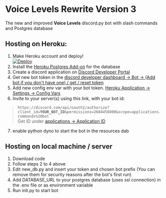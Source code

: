 # Voice Levels Rewrite Version 3

The new and improved **Voice Levels** discord.py bot with slash commands and Postgres database

## Hosting on Heroku:

1. Make Heroku account and deploy!<br />[![Deploy](https://www.herokucdn.com/deploy/button.svg)](https://heroku.com/deploy?template=https://github.com/Sonicaii/VoiceLevelsV3/)
2. Install the [Heroku Postgres Add-on](https://dashboard.heroku.com/provision-addon?addonServiceId=6c67493d-8fc2-4cd4-9161-4f1ec11cbe69&planId=062a1cc7-f79f-404c-9f91-135f70175577) for the database
3. Create a discord application on [Discord Developer Portal](https://discord.com/developers/applications)
4. Get new bot token in the [discord developer dashboard -> Bot -> (Add bot if you don't have one) / get / reset token](https://discord.com/developers/applications) 
5. Add new config env var with your bot token. [Heroku Application -> Settings -> Config Vars](https://dashboard.heroku.com/apps/)
6. Invite to your server(s) using this link, with your bot id:<br />
> `https://discord.com/api/oauth2/authorize?client_id=`**`YOUR_BOT_ID`**`&permissions=2684456000&scope=applications.commands%20bot`<br />Get ID under [applications -> Application ID](https://discord.com/developers/applications/)
7. enable python dyno to start the bot in the resources dab

## Hosting on local machine / server
1. Download code
2. Follow steps 2 to 4 above
3. Edit new_db.py and insert your token and chosen bot prefix (You can remove them for security reasons after the bot's first run)
4. Add DATABASE_URL to your postgres database (uses ssl connection) in the .env file or as environment variable
5. Run init.py to start bot
